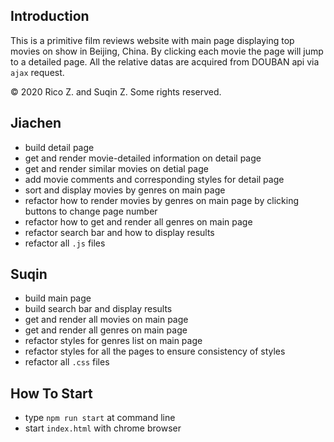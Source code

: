 ## Introduction

This is a primitive film reviews website with main page displaying top movies on show in Beijing, China. By clicking each movie the page will jump to a detailed page. All the relative datas are acquired from DOUBAN api via `ajax` request.

© 2020 Rico Z. and Suqin Z. Some rights reserved.

## Jiachen

- build detail page
- get and render movie-detailed information on detail page
- get and render similar movies on detial page
- add movie comments and corresponding styles for detail page
- sort and display movies by genres on main page
- refactor how to render movies by genres on main page by clicking buttons to change page number
- refactor how to get and render all genres on main page
- refactor search bar and how to display results
- refactor all `.js` files

## Suqin

- build main page
- build search bar and display results
- get and render all movies on main page
- get and render all genres on main page
- refactor styles for genres list on main page
- refactor styles for all the pages to ensure consistency of styles
- refactor all `.css` files

## How To Start

- type `npm run start` at command line
- start `index.html` with chrome browser

